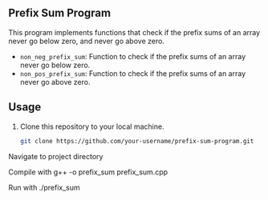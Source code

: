 ## Prefix Sum Program

This program implements functions that check if the prefix sums of an array never go below zero, and never go above zero.

- `non_neg_prefix_sum`: Function to check if the prefix sums of an array never go below zero.
- `non_pos_prefix_sum`: Function to check if the prefix sums of an array never go above zero.

## Usage

1. Clone this repository to your local machine.
   
   ```sh
   git clone https://github.com/your-username/prefix-sum-program.git
Navigate to project directory

Compile with g++ -o prefix_sum prefix_sum.cpp

Run with ./prefix_sum

